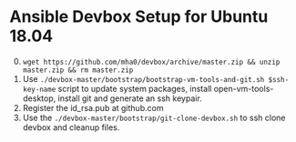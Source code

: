 # Ansible Devbox Setup for Ubuntu 18.04 

0. `wget https://github.com/mha0/devbox/archive/master.zip && unzip master.zip && rm master.zip` 
1. Use `./devbox-master/bootstrap/bootstrap-vm-tools-and-git.sh $ssh-key-name` script to update system packages, install open-vm-tools-desktop, install git and generate an ssh keypair.
2. Register the id_rsa.pub at github.com
3. Use the `./devbox-master/bootstrap/git-clone-devbox.sh` to ssh clone devbox and cleanup files.

